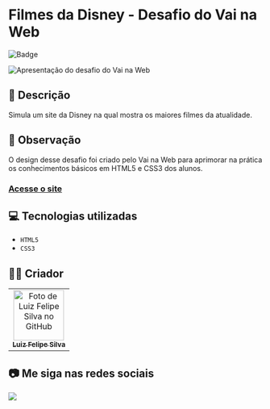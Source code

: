 # Filmes da Disney - Desafio do Vai na Web

![Badge](http://img.shields.io/static/v1?label=STATUS&message=CONCLUIDO&color=GREEN&style=for-the-badge)

<img src="https://github.com/luizfelipe9627/desafio-disney-vnw/blob/main/src/assets/img/apresentacao.gif" alt="Apresentação do desafio do Vai na Web">

## 📄 Descrição

Simula um site da Disney na qual mostra os maiores filmes da atualidade.

## 📑 Observação

O design desse desafio foi criado pelo Vai na Web para aprimorar na prática os conhecimentos básicos em HTML5 e CSS3 dos alunos.

### <a href="https://luizfelipe9627-desafio-disney-vnw.netlify.app/">Acesse o site</a>

## 💻 Tecnologias utilizadas

- `HTML5`
- `CSS3`

## 🧑‍💻 Criador

<table>
  <tr>
    <td align="center">
      <a href="https://github.com/luizfelipe9627">
        <img src="https://github.com/luizfelipe9627.png" width="100px;" alt="Foto de Luiz Felipe Silva no GitHub"/><br>
        <sub>
          <b>Luiz Felipe Silva</b>
        </sub>
      </a>
    </td>
  </tr>
</table>

## 📷 Me siga nas redes sociais<br>

<p align="left">
  <a href="https://www.linkedin.com/in/luizfelipe9627/" target="_blank"><img src="https://img.shields.io/badge/-LinkedIn-%230077B5?style=for-the-badge&logo=linkedin&logoColor=white"></a>
</p>
